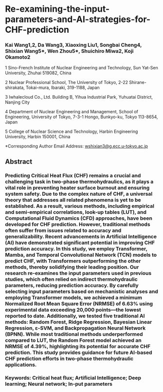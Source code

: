 # Re-examining-the-input-parameters-and-AI-strategies-for-CHF-prediction


### Kai Wang1,2, Da Wang3, Xiaoxing Liu1, Songbai Cheng4, Shixian Wang5*, Wen Zhou5*, Shuichiro Miwa2, Koji Okamoto2
1 Sino-French Institute of Nuclear Engineering and Technology, Sun Yat-Sen University, Zhuhai 519082, China

2 Nuclear Professional School, The University of Tokyo, 2-22 Shirane-shirakata, Tokai-mura, Ibaraki, 319-1188, Japan

3 Iwhalecloud Co., Ltd. Building B, Yihua Industrial Park, Yuhuatai District, Nanjing City

4 Department of Nuclear Engineering and Management, School of Engineering, University of Tokyo, 7-3-1 Hongo, Bunkyo-ku, Tokyo 113-8654, Japan

5 College of Nuclear Science and Technology, Harbin Engineering University, Harbin 150001, China

*Corresponding Author Email Address: wshixian3@g.ecc.u-tokyo.ac.jp


## Abstract

### Predicting Critical Heat Flux (CHF) remains a crucial and challenging task in two-phase thermohydraulics, as it plays a vital role in preventing heater surface burnout and ensuring system safety. Due to the complex nature of CHF, a universal theory that addresses all related phenomena is yet to be established. As a result, various methods, including empirical and semi-empirical correlations, look-up tables (LUT), and Computational Fluid Dynamics (CFD) approaches, have been developed for CHF prediction. However, traditional methods often suffer from issues related to accuracy and generalizability. Recent advancements in Artificial Intelligence (AI) have demonstrated significant potential in improving CHF prediction accuracy. In this study, we employ Transformer, Mamba, and Temporal Convolutional Network (TCN) models to predict CHF, with Transformers outperforming the other methods, thereby solidifying their leading position. Our research re-examines the input parameters used in previous studies, which often relied on indirect thermohydraulic parameters, reducing prediction accuracy. By carefully selecting input parameters based on mechanistic analyses and employing Transformer models, we achieved a minimum Normalized Root Mean Square Error (NRMSE) of 6.63% using experimental data exceeding 20,000 points—the lowest reported to date. Additionally, we tested five traditional AI methods: Random Forest, Ridge Regression, Bayesian Linear Regression, ε-SVM, and Backpropagation Neural Network (BPNN). While most traditional methods underperformed compared to LUT, the Random Forest model achieved an NRMSE of 4.39%, highlighting its potential for accurate CHF prediction. This study provides guidance for future AI-based CHF prediction efforts in two-phase thermohydraulic applications.

### Keywords: Critical heat flux; Artificial Intelligence; Deep learning; Neural network; In-put parameters
